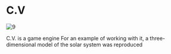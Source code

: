 # C.V

![9](https://user-images.githubusercontent.com/92264452/221426508-7c3399ec-2d16-433e-9372-76cba21bf634.png)

C.V. is a game engine
For an example of working with it, a three-dimensional model of the solar system was reproduced
